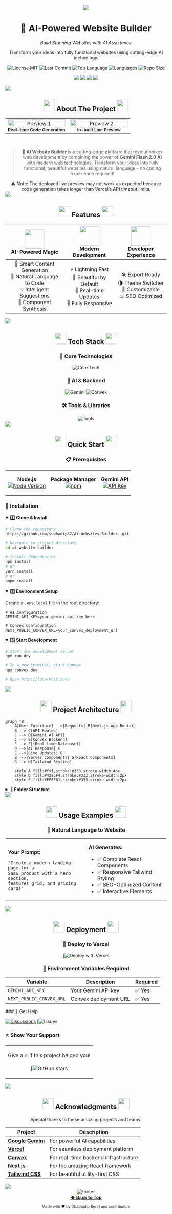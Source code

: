 <p align="center">
  <img src="https://github.com/user-attachments/assets/024b29be-3059-492d-bdcc-d82af0325e64">
</p>

<h1 align="center">🚀 AI-Powered Website Builder</h1>

<p align="center"><i>Build Stunning Websites with AI Assistance</i></p>
<p  align="center">Transform your ideas into fully functional websites using cutting-edge AI technology.
</p>

<p align="center">
  <a href="https://opensource.org/licenses/MIT">
    <img src="https://img.shields.io/badge/License-MIT-green.svg" alt="License MIT">
  </a>
  <img src="https://img.shields.io/github/last-commit/Ratna-Babu/ai-website-builder" alt="Last Commit">
  <img src="https://img.shields.io/github/languages/top/Ratna-Babu/ai-website-builder" alt="Top Language">
  <img src="https://img.shields.io/github/languages/count/Ratna-Babu/ai-website-builder" alt="Languages">
  <img src="https://img.shields.io/github/repo-size/Ratna-Babu/ai-website-builder" alt="Repo Size">
</p>


<p align="center">
  <img src="https://img.shields.io/badge/Next.js-000000?style=for-the-badge&logo=nextdotjs&logoColor=white" />
  <img src="https://img.shields.io/badge/Tailwind_CSS-06B6D4?style=for-the-badge&logo=tailwindcss&logoColor=white" />
  <img src="https://img.shields.io/badge/Convex-FF6F61?style=for-the-badge&logo=data:image/svg+xml;base64,... " />
  <img src="https://img.shields.io/badge/Gemini_AI-4285F4?style=for-the-badge&logo=google&logoColor=white" />
</p>


<!-- Animated Line Break -->
<img src="https://user-images.githubusercontent.com/73097560/115834477-dbab4500-a447-11eb-908a-139a6edaec5c.gif">

<!-- About Section with Cool Icons -->
<h2 align="center">
  <img src="https://github.com/Anmol-Baranwal/Cool-GIFs-For-GitHub/assets/74038190/29fd6286-4e7b-4d6c-818f-c4765d5e39a9" width="35">
  About The Project
  <img src="https://github.com/Anmol-Baranwal/Cool-GIFs-For-GitHub/assets/74038190/29fd6286-4e7b-4d6c-818f-c4765d5e39a9" width="35">
</h2>

<div align="center">
  <table>
    <tr>
      <td align="center" width="50%">
        <img src="https://github.com/user-attachments/assets/c30f1bfe-5098-4c22-ab2b-0537f1802322" alt="Preview 1" width="100%"/>
        <br/>
        <sub><b>Real-time Code Generation</b></sub>
      </td>
      <td align="center" width="50%">
        <img src="https://github.com/user-attachments/assets/f7187bb9-1905-444c-9b0d-1fc47d8ec9c9" alt="Preview 2" width="100%"/>
        <br/>
        <sub><b>In-built Live Preview</b></sub>
      </td>
    </tr>
  </table>
</div>

<div align="center">
  <br/>
  
  > 🌟 **AI Website Builder** is a cutting-edge platform that revolutionizes web development by combining the power of **Gemini Flash 2.0 AI** with modern web technologies. Transform your ideas into fully functional, beautiful websites using natural language - no coding experience required!
  
</div>
<div  align="center">
     ⚠️ Note: The deployed live preview may not work as expected because code generation takes longer than Vercel’s API timeout limits.
</div>

<!-- Features Section with Animated Icons -->
<img src="https://user-images.githubusercontent.com/73097560/115834477-dbab4500-a447-11eb-908a-139a6edaec5c.gif">

<h2 align="center">
  <img src="https://media2.giphy.com/media/QssGEmpkyEOhBCb7e1/giphy.gif" width="35">
  Features
  <img src="https://media2.giphy.com/media/QssGEmpkyEOhBCb7e1/giphy.gif" width="35">
</h2>

<div align="center">

| <img src="https://github.com/Anmol-Baranwal/Cool-GIFs-For-GitHub/assets/74038190/3fb3c0e0-6593-4bb0-8063-83c5a3701b00" width="60"><br>**AI-Powered Magic** | <img src="https://github.com/Anmol-Baranwal/Cool-GIFs-For-GitHub/assets/74038190/dc383bd4-0752-4812-b83f-2e5f91e85c49" width="60"><br>**Modern Development** | <img src="https://github.com/Anmol-Baranwal/Cool-GIFs-For-GitHub/assets/74038190/cc4db401-7578-4c7a-b045-210e59249819" width="60"><br>**Developer Experience** |
|:---:|:---:|:---:|
| 🧠 Smart Content Generation <br> 🎯 Natural Language to Code <br> 💡 Intelligent Suggestions <br> 🔮 Component Synthesis | ⚡ Lightning Fast <br> 🎨 Beautiful by Default <br> 🔄 Real-time Updates <br> 📱 Fully Responsive | 🛠️ Export Ready <br> 🌗 Theme Switcher <br> 🔧 Customizable <br> 📊 SEO Optimized |

</div>


<!-- Tech Stack with Animated Skills -->
<img src="https://user-images.githubusercontent.com/73097560/115834477-dbab4500-a447-11eb-908a-139a6edaec5c.gif">

<h2 align="center">
  <img src="https://github.com/Anmol-Baranwal/Cool-GIFs-For-GitHub/assets/74038190/de038172-e903-4951-926c-755878deb0b4" width="35">
  Tech Stack
  <img src="https://github.com/Anmol-Baranwal/Cool-GIFs-For-GitHub/assets/74038190/de038172-e903-4951-926c-755878deb0b4" width="35">
</h2>

<div align="center">
  
  ### 🎯 Core Technologies
  
  <img src="https://skillicons.dev/icons?i=nextjs,react,typescript,tailwind" alt="Core Tech" />
  
  ### 🤖 AI & Backend
  
  <img src="https://img.shields.io/badge/Gemini_Flash_2.0-4285F4?style=for-the-badge&logo=google&logoColor=white" alt="Gemini" />
  <img src="https://img.shields.io/badge/Convex-FF6F61?style=for-the-badge&logo=convex&logoColor=white" alt="Convex" />
  
  ### 🛠️ Tools & Libraries
  
  <img src="https://skillicons.dev/icons?i=vercel,git,github,vscode,npm" alt="Tools" />
  
</div>

<!-- Quick Start Section -->
<img src="https://user-images.githubusercontent.com/73097560/115834477-dbab4500-a447-11eb-908a-139a6edaec5c.gif">

<h2 align="center">
  <img src="https://github.com/Anmol-Baranwal/Cool-GIFs-For-GitHub/assets/74038190/2c0eef4b-7b75-42bd-9722-4bea97a2d532" width="35">
  Quick Start
  <img src="https://github.com/Anmol-Baranwal/Cool-GIFs-For-GitHub/assets/74038190/2c0eef4b-7b75-42bd-9722-4bea97a2d532" width="35">
</h2>

<div align="center">

### 📋 Prerequisites

<table>
<tr>
<td align="center">

**Node.js**
<br/>
[![Node Version](https://img.shields.io/badge/node-%3E%3D18.0.0-brightgreen?style=flat-square&logo=node.js)](https://nodejs.org/)

</td>
<td align="center">

**Package Manager**
<br/>
[![npm](https://img.shields.io/badge/npm-latest-red?style=flat-square&logo=npm)](https://www.npmjs.com/)

</td>
<td align="center">

**Gemini API**
<br/>
[![API Key](https://img.shields.io/badge/API_Key-Required-blue?style=flat-square&logo=google)](https://ai.google.dev/)

</td>
</tr>
</table>

</div>

### 🚀 Installation

<details open>
<summary><b>1️⃣ Clone & Install</b></summary>

```bash
# Clone the repository
https://github.com/subhadip82/Ai-Websites-Builder-.git

# Navigate to project directory
cd ai-website-builder

# Install dependencies
npm install
# or
yarn install
# or
pnpm install
```

</details>

<details open>
<summary><b>2️⃣ Environment Setup</b></summary>

Create a `.env.local` file in the root directory:

```env
# AI Configuration
GEMINI_API_KEY=your_gemini_api_key_here

# Convex Configuration
NEXT_PUBLIC_CONVEX_URL=your_convex_deployment_url

```

</details>

<details open>
<summary><b>3️⃣ Start Development</b></summary>

```bash
# Start the development server
npm run dev

# In a new terminal, start Convex
npx convex dev

# Open http://localhost:3000
```

</details>

<!-- Project Structure -->
<img src="https://user-images.githubusercontent.com/73097560/115834477-dbab4500-a447-11eb-908a-139a6edaec5c.gif">

<h2 align="center">
  <img src="https://github.com/Anmol-Baranwal/Cool-GIFs-For-GitHub/assets/74038190/b40aa850-55dc-452e-9795-4fa292e63657" width="35">
  Project Architecture
  <img src="https://github.com/Anmol-Baranwal/Cool-GIFs-For-GitHub/assets/74038190/b40aa850-55dc-452e-9795-4fa292e63657" width="35">
</h2>

```mermaid
graph TB
    A[User Interface] -->|Requests| B[Next.js App Router]
    B --> C[API Routes]
    C --> D[Gemini AI API]
    C --> E[Convex Backend]
    E --> F[(Real-time Database)]
    D -->|AI Response| C
    E -->|Live Updates| B
    B -->|Server Components| G[React Components]
    G --> H[Tailwind Styling]
    
    style A fill:#f9f,stroke:#333,stroke-width:4px
    style D fill:#4285F4,stroke:#333,stroke-width:2px
    style E fill:#FF6F61,stroke:#333,stroke-width:2px
```

<details>
<summary><b>📁 Folder Structure</b></summary>

```bash
ai-website-builder/
│
├── 📂 app/                    # Next.js 14 App Router
│   ├── 📂 api/               # API endpoints
│   ├── 📂 (routes)/          # Page routes
│   └── 📄 layout.tsx         # Root layout
│
├── 📂 components/            # React Components
│   ├── 📂 ai/              # AI-related components
│   ├── 📂 ui/              # UI components
│   └── 📂 layouts/         # Layout components
│
├── 📂 lib/                  # Utilities
│   ├── 📄 ai-client.ts    # AI integration
│   └── 📄 utils.ts        # Helper functions
│
├── 📂 convex/              # Backend
│   ├── 📄 schema.ts       # Database schema
│   └── 📄 functions.ts    # Server functions
│
├── 📂 styles/              # Styling
│   └── 📄 globals.css     # Global styles
│
└── 📂 public/              # Static assets
```

</details>

<!-- Usage Examples -->
<img src="https://user-images.githubusercontent.com/73097560/115834477-dbab4500-a447-11eb-908a-139a6edaec5c.gif">

<h2 align="center">
  <img src="https://github.com/Anmol-Baranwal/Cool-GIFs-For-GitHub/assets/74038190/7bb63e14-f148-4280-8051-3d692dc49f7f" width="35">
  Usage Examples
  <img src="https://github.com/Anmol-Baranwal/Cool-GIFs-For-GitHub/assets/74038190/7bb63e14-f148-4280-8051-3d692dc49f7f" width="35">
</h2>

<div align="center">

### 💬 Natural Language to Website

<table>
<tr>
<td width="50%">

**Your Prompt:**
```text
"Create a modern landing page for a 
SaaS product with a hero section, 
features grid, and pricing cards"
```

</td>
<td width="50%">

**AI Generates:**
- ✅ Complete React Components
- ✅ Responsive Tailwind Styling
- ✅ SEO-Optimized Content
- ✅ Interactive Elements

</td>
</tr>
</table>


</div>

<!-- Deployment -->
<img src="https://user-images.githubusercontent.com/73097560/115834477-dbab4500-a447-11eb-908a-139a6edaec5c.gif">

<h2 align="center">
  <img src="https://github.com/Anmol-Baranwal/Cool-GIFs-For-GitHub/assets/74038190/67f477ed-86a2-4176-8a46-4cbb7b0a18cf" width="35">
  Deployment
  <img src="https://github.com/Anmol-Baranwal/Cool-GIFs-For-GitHub/assets/74038190/67f477ed-86a2-4176-8a46-4cbb7b0a18cf" width="35">
</h2>

<div align="center">

### 🚀 Deploy to Vercel

[![Deploy with Vercel]()

### 🔧 Environment Variables Required

| Variable | Description | Required |
|----------|-------------|----------|
| `GEMINI_API_KEY` | Your Gemini API key | ✅ Yes |
| `NEXT_PUBLIC_CONVEX_URL` | Convex deployment URL | ✅ Yes |

</div>
### 💬 Get Help

[![Discussions](https://img.shields.io/badge/GitHub-Discussions-181717?style=for-the-badge&logo=github)]()
[![Issues]()

### ⭐ Show Your Support

<table>
<tr>
<td align="center">

Give a ⭐ if this project helped you!

[![GitHub stars]()

</td>

</tr>
</table>


</div>

<!-- Acknowledgments -->
<img src="https://user-images.githubusercontent.com/73097560/115834477-dbab4500-a447-11eb-908a-139a6edaec5c.gif">

<h2 align="center">
  <img src="https://github.com/Anmol-Baranwal/Cool-GIFs-For-GitHub/assets/74038190/f3006c22-5790-462f-b620-fb3d8724d98f" width="35">
  Acknowledgments
  <img src="https://github.com/Anmol-Baranwal/Cool-GIFs-For-GitHub/assets/74038190/f3006c22-5790-462f-b620-fb3d8724d98f" width="35">
</h2>

<div align="center">

Special thanks to these amazing projects and teams:

| Project | Description |
|---------|-------------|
| **[Google Gemini](https://ai.google.dev/)** | For powerful AI capabilities |
| **[Vercel](https://vercel.com/)** | For seamless deployment platform |
| **[Convex](https://convex.dev/)** | For real-time backend infrastructure |
| **[Next.js](https://nextjs.org/)** | For the amazing React framework |
| **[Tailwind CSS](https://tailwindcss.com/)** | For beautiful utility-first CSS |

</div>

<!-- Footer -->
<img src="https://user-images.githubusercontent.com/73097560/115834477-dbab4500-a447-11eb-908a-139a6edaec5c.gif">

<div align="center">
  <img src="https://capsule-render.vercel.app/api?type=waving&color=gradient&customColorList=6,12,20,24,30&height=120&section=footer&text=Build%20Something%20Amazing%20Today!&fontSize=24&fontAlignY=70&animation=twinkling" alt="footer"/>
</div>

<div align="center">
  <b><a href="#-ai-powered-website-builder">⬆ Back to Top</a></b>
  
  <sub>Made with ❤️ by [Subhadip Bera] and contributors</sub>
  
</div>

